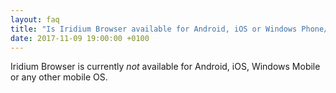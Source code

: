 ```yaml
---
layout: faq
title: "Is Iridium Browser available for Android, iOS or Windows Phone/Mobile?"
date: 2017-11-09 19:00:00 +0100
---
```


Iridium Browser is currently *not* available for Android, iOS, Windows Mobile or any other mobile OS.
